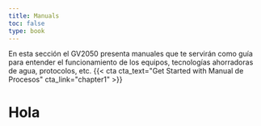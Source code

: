 ```yaml
---
title: Manuals
toc: false
type: book
---
```


En esta sección el GV2050 presenta manuales que te servirán como guía para entender el funcionamiento de los equipos, tecnologías ahorradoras de agua, protocolos, etc.
{{< cta cta_text="Get Started with Manual de Procesos" cta_link="chapter1" >}}

# Hola